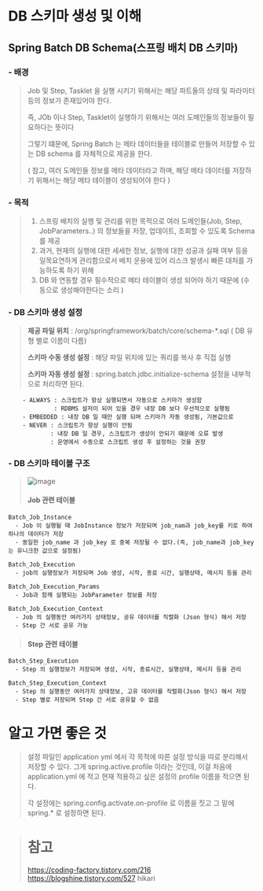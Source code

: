 
# DB 스키마 생성 및 이해


## Spring Batch DB Schema(스프링 배치 DB 스키마)
### - 배경
  >  Job 및 Step, Tasklet 을 실행 시키기 위해서는 해당 파트들의 상태 및 파라미터 등의 정보가 존재있어야 한다.
  >
  > 즉, JOb 이나 Step, Tasklet이 실행하기 위해서는 여러 도메인들의 정보들이 필요하다는 뜻이다
  >
  > 그렇기 떄문에, Spring Batch 는 메타 데이터들을 테이블로 만들어 저장할 수 있는 DB schema 를 자체적으로 제공을 한다.
  > 
  > ( 참고, 여러 도메인들 정보를 메타 데이터라고 하며, 해당 메타 데이터를 저장하기 위해서는 해당 메타 테이블이 생성되어야 한다 )
### - 목적
  > 1. 스프링 배치의 실행 및 관리를 위한 목적으로 여러 도메인들(Job, Step, JobParameters..) 의 정보들을 저장, 업데이트, 조회할 수 있도록 Schema 를 제공
  > 2. 과거, 현재의 실행에 대한 세세한 정보, 실행에 대한 성공과 실패 여부 등을 일목요연하게 관리함으로서 배치 운용에 있어 리스크 발생시 빠른 대처를 가능하도록 하기 위해
  > 3. DB 와 연동할 경우 필수적으로 메타 테이블이 생성 되어야 하기 때문에 (수동으로 생성해야한다는 소리 )

### - DB 스키마 생성 설정
  > **제공 파일 위치** : /org/springframework/batch/core/schema-*.sql ( DB 유형 별로 이름이 다름)
  >
  > **스키마 수동 생성 설정** : 해당 파일 위치에 있는 쿼리를 복사 후 직접 실행
  > 
  > **스키마 자동 생성 설정** : spring.batch.jdbc.initialize-schema 설정을 내부적으로 처리하면 된다.
  > 
        - ALWAYS : 스크립트가 항상 실행되면서 자동으로 스키마가 생성함
                 : RDBMS 설저이 되어 있을 경우 내장 DB 보다 우선적으로 실행됨
        - EMBEDDED : 내장 DB 일 때만 실행 되며 스키마가 자동 생성됨, 기본값으로
        - NEVER : 스크립트가 항상 실행이 안됨
                : 내장 DB 일 경우, 스크립트가 생성이 안되기 떄문에 오류 발생
                : 운영에서 수동으로 스크립트 생성 후 설정하는 것을 권장
  > 
  
### - DB 스키마 테이블 구조
> ![image](https://github.com/ByeonChanHO/Back_End_Study/assets/38696775/9e8932e5-b5f0-49b6-9364-1d644371c48c)
>
>
>
>
> #### **Job 관련 테이블**
>
    Batch_Job_Instance
      - Job 이 실행될 때 JobInstance 정보가 저장되며 job_nam과 job_key를 키로 하여 하나의 데이터가 저장
      - 동일한 job_name 과 job_key 로 중복 저장될 수 없다.(즉, job_name과 job_key 는 유니크한 값으로 설정됨)

    Batch_Job_Execution
      - job의 실행정보가 저장되며 Job 생성, 시작, 종료 시간, 실행상태, 메시지 등을 관리

    Batch_Job_Execution_Params
      - Job과 함께 실행되는 JobParameter 정보를 저장

    Batch_Job_Execution_Context
      - Job 의 실행동안 여러가지 상태정보, 공유 데이터를 직렬화 (Json 형식) 해서 저장
      - Step 간 서로 공유 가능

> #### **Step 관련 테이블**
>
    Batch_Step_Execution
      - Step 의 실행정보가 저장되며 생성, 시작, 종료시간, 실행상태, 메시지 등을 관리

    Batch_Step_Execution_Context
      - Step 의 실행동안 여러가지 상태정보, 고유 데이터를 직렬화(Json 형식) 해서 저장
      - Step 별로 저장되며 Step 간 서로 공유할 수 없음

# 알고 가면 좋은 것
> 설정 파일인 application yml 에서 각 목적에 따른 설정 방식을 따로 분리해서 저장할 수 있다. 그게 spring.active.profile 이라는 것인데, 이걸 처음에 application.yml 에 적고 현재 적용하고 싶은 설정의 profile 이름을 적으면 된다.
> 
> 각 설정에는 spring.config.activate.on-profile 로 이름을 짓고 그 밑에 spring.* 로 설정하면 된다.


> # 참고
> https://coding-factory.tistory.com/216
> https://blogshine.tistory.com/527
> hikari
